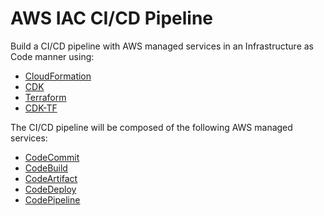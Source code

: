 # AWS IAC CI/CD Pipeline

Build a CI/CD pipeline with AWS managed services in an Infrastructure as Code manner using:

* [CloudFormation](https://aws.amazon.com/cloudformation/)
* [CDK](https://aws.amazon.com/cdk/)
* [Terraform](https://www.terraform.io/)
* [CDK-TF](https://www.hashicorp.com/blog/cdk-for-terraform-enabling-python-and-typescript-support/)

The CI/CD pipeline will be composed of the following AWS managed services:

* [CodeCommit](https://aws.amazon.com/codecommit/)
* [CodeBuild](https://aws.amazon.com/codebuild/)
* [CodeArtifact](https://aws.amazon.com/codeartifact/)
* [CodeDeploy](https://aws.amazon.com/codedeploy/)
* [CodePipeline](https://aws.amazon.com/codepipeline/)
